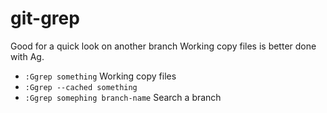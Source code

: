 # git-grep

Good for a quick look on another branch
Working copy files is better done with Ag.

- `:Ggrep something` Working copy files
- `:Ggrep --cached something` 
- `:Ggrep somephing branch-name` Search a branch

